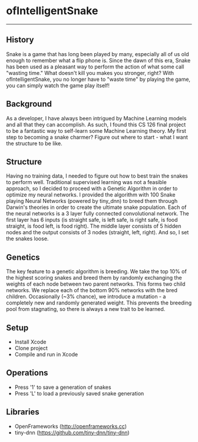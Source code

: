# ofIntelligentSnake
---
## History
Snake is a game that has long been played by many, especially all of us old enough to remember what a flip phone is. Since the dawn of this era, Snake has been used as a pleasant way to perform the action of what some call "wasting time." What doesn't kill you makes you stronger, right? With ofIntelligentSnake, you no longer have to "waste time" by playing the game, you can simply watch the game play itself!

## Background
As a developer, I have always been intrigued by Machine Learning models and all that they can accomplish. As such, I found this CS 126 final project to be a fantastic way to self-learn some Machine Learning theory. My first step to becoming a snake charmer? Figure out where to start - what I want the structure to be like.

## Structure
Having no training data, I needed to figure out how to best train the snakes to perform well. Traditional supervised learning was not a feasible approach, so I decided to proceed with a Genetic Algorithm in order to optimize my neural networks. I provided the algorithm with 100 Snake playing Neural Networks (powered by tiny_dnn) to breed them through Darwin's theories in order to create the ultimate snake population. Each of the neural networks is a 3 layer fully connected convolutional network. The first layer has 6 inputs (is straight safe, is left safe, is right safe, is food straight, is food left, is food right). The middle layer consists of 5 hidden nodes and the output consists of 3 nodes (straight, left, right). And so, I set the snakes loose.

## Genetics
The key feature to a genetic algorithm is breeding. We take the top 10% of the highest scoring snakes and breed them by randomly exchanging the weights of each node between two parent networks. This forms two child networks. We replace each of the bottom 90% networks with the bred children. Occasionally (~3% chance), we introduce a mutation - a completely new and randomly generated weight. This prevents the breeding pool from stagnating, so there is always a new trait to be learned.

## Setup
  - Install Xcode
  - Clone project
  - Compile and run in Xcode

## Operations
  - Press '1' to save a generation of snakes
  - Press 'L' to load a previously saved snake generation

## Libraries
  - OpenFrameworks (http://openframeworks.cc)
  - tiny-dnn (https://github.com/tiny-dnn/tiny-dnn)